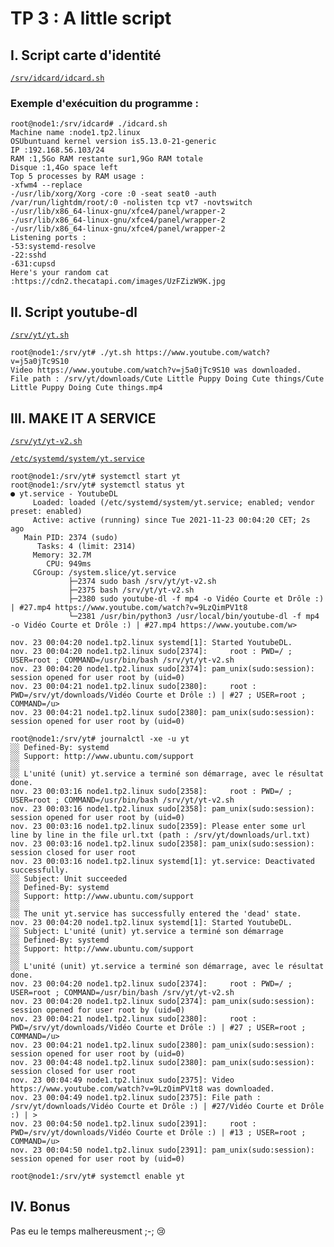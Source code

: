 # TP 3 : A little script

## I. Script carte d'identité

[`/srv/idcard/idcard.sh`](https://github.com/ValentinBonomo/tp-linux/blob/main/TP%20numéro%203/Partie%201/srv/idcard/idcard.sh)

### Exemple d'exécuition du programme : 

```bash=
root@node1:/srv/idcard# ./idcard.sh
Machine name :node1.tp2.linux
OSUbuntuand kernel version is5.13.0-21-generic
IP :192.168.56.103/24
RAM :1,5Go RAM restante sur1,9Go RAM totale
Disque :1,4Go space left
Top 5 processes by RAM usage :
-xfwm4 --replace
-/usr/lib/xorg/Xorg -core :0 -seat seat0 -auth /var/run/lightdm/root/:0 -nolisten tcp vt7 -novtswitch
-/usr/lib/x86_64-linux-gnu/xfce4/panel/wrapper-2
-/usr/lib/x86_64-linux-gnu/xfce4/panel/wrapper-2
-/usr/lib/x86_64-linux-gnu/xfce4/panel/wrapper-2
Listening ports :
-53:systemd-resolve
-22:sshd
-631:cupsd
Here's your random cat :https://cdn2.thecatapi.com/images/UzFZizW9K.jpg
```

## II. Script youtube-dl

[`/srv/yt/yt.sh`](https://github.com/ValentinBonomo/tp-linux/blob/main/TP%20numéro%203/Partie%202/srv/yt/yt.sh)
```bash=
root@node1:/srv/yt# ./yt.sh https://www.youtube.com/watch?v=j5a0jTc9S10
Video https://www.youtube.com/watch?v=j5a0jTc9S10 was downloaded.
File path : /srv/yt/downloads/Cute Little Puppy Doing Cute things/Cute Little Puppy Doing Cute things.mp4
```

## III. MAKE IT A SERVICE

[`/srv/yt/yt-v2.sh`](https://github.com/ValentinBonomo/tp-linux/blob/main/TP%20numéro%203/Partie%203/srv/yt/yt-v2.sh)

[`/etc/systemd/system/yt.service`](https://github.com/ValentinBonomo/tp-linux/blob/main/TP%20numéro%203/Partie%203/etc/systemd/system/yt.service)

```bash=
root@node1:/srv/yt# systemctl start yt
root@node1:/srv/yt# systemctl status yt
● yt.service - YoutubeDL
     Loaded: loaded (/etc/systemd/system/yt.service; enabled; vendor preset: enabled)
     Active: active (running) since Tue 2021-11-23 00:04:20 CET; 2s ago
   Main PID: 2374 (sudo)
      Tasks: 4 (limit: 2314)
     Memory: 32.7M
        CPU: 949ms
     CGroup: /system.slice/yt.service
             ├─2374 sudo bash /srv/yt/yt-v2.sh
             ├─2375 bash /srv/yt/yt-v2.sh
             ├─2380 sudo youtube-dl -f mp4 -o Vidéo Courte et Drôle :) | #27.mp4 https://www.youtube.com/watch?v=9LzQimPV1t8
             └─2381 /usr/bin/python3 /usr/local/bin/youtube-dl -f mp4 -o Vidéo Courte et Drôle :) | #27.mp4 https://www.youtube.com/w>

nov. 23 00:04:20 node1.tp2.linux systemd[1]: Started YoutubeDL.
nov. 23 00:04:20 node1.tp2.linux sudo[2374]:     root : PWD=/ ; USER=root ; COMMAND=/usr/bin/bash /srv/yt/yt-v2.sh
nov. 23 00:04:20 node1.tp2.linux sudo[2374]: pam_unix(sudo:session): session opened for user root by (uid=0)
nov. 23 00:04:21 node1.tp2.linux sudo[2380]:     root : PWD=/srv/yt/downloads/Vidéo Courte et Drôle :) | #27 ; USER=root ; COMMAND=/u>
nov. 23 00:04:21 node1.tp2.linux sudo[2380]: pam_unix(sudo:session): session opened for user root by (uid=0)
```

```bash=
root@node1:/srv/yt# journalctl -xe -u yt
░░ Defined-By: systemd
░░ Support: http://www.ubuntu.com/support
░░
░░ L'unité (unit) yt.service a terminé son démarrage, avec le résultat done.
nov. 23 00:03:16 node1.tp2.linux sudo[2358]:     root : PWD=/ ; USER=root ; COMMAND=/usr/bin/bash /srv/yt/yt-v2.sh
nov. 23 00:03:16 node1.tp2.linux sudo[2358]: pam_unix(sudo:session): session opened for user root by (uid=0)
nov. 23 00:03:16 node1.tp2.linux sudo[2359]: Please enter some url line by line in the file url.txt (path : /srv/yt/downloads/url.txt)
nov. 23 00:03:16 node1.tp2.linux sudo[2358]: pam_unix(sudo:session): session closed for user root
nov. 23 00:03:16 node1.tp2.linux systemd[1]: yt.service: Deactivated successfully.
░░ Subject: Unit succeeded
░░ Defined-By: systemd
░░ Support: http://www.ubuntu.com/support
░░
░░ The unit yt.service has successfully entered the 'dead' state.
nov. 23 00:04:20 node1.tp2.linux systemd[1]: Started YoutubeDL.
░░ Subject: L'unité (unit) yt.service a terminé son démarrage
░░ Defined-By: systemd
░░ Support: http://www.ubuntu.com/support
░░
░░ L'unité (unit) yt.service a terminé son démarrage, avec le résultat done.
nov. 23 00:04:20 node1.tp2.linux sudo[2374]:     root : PWD=/ ; USER=root ; COMMAND=/usr/bin/bash /srv/yt/yt-v2.sh
nov. 23 00:04:20 node1.tp2.linux sudo[2374]: pam_unix(sudo:session): session opened for user root by (uid=0)
nov. 23 00:04:21 node1.tp2.linux sudo[2380]:     root : PWD=/srv/yt/downloads/Vidéo Courte et Drôle :) | #27 ; USER=root ; COMMAND=/u>
nov. 23 00:04:21 node1.tp2.linux sudo[2380]: pam_unix(sudo:session): session opened for user root by (uid=0)
nov. 23 00:04:48 node1.tp2.linux sudo[2380]: pam_unix(sudo:session): session closed for user root
nov. 23 00:04:49 node1.tp2.linux sudo[2375]: Video https://www.youtube.com/watch?v=9LzQimPV1t8 was downloaded.
nov. 23 00:04:49 node1.tp2.linux sudo[2375]: File path : /srv/yt/downloads/Vidéo Courte et Drôle :) | #27/Vidéo Courte et Drôle :) | >
nov. 23 00:04:50 node1.tp2.linux sudo[2391]:     root : PWD=/srv/yt/downloads/Vidéo Courte et Drôle :) | #13 ; USER=root ; COMMAND=/u>
nov. 23 00:04:50 node1.tp2.linux sudo[2391]: pam_unix(sudo:session): session opened for user root by (uid=0)
```

```bash=
root@node1:/srv/yt# systemctl enable yt
```

## IV. Bonus

Pas eu le temps malhereusment ;-; :cry: 